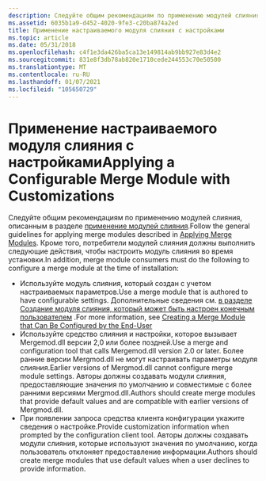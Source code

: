 ```yaml
---
description: Следуйте общим рекомендациям по применению модулей слияния, описанным в разделе применение модулей слияния.
ms.assetid: 6035b1a9-d452-4020-9fe3-c20ba874a2ed
title: Применение настраиваемого модуля слияния с настройками
ms.topic: article
ms.date: 05/31/2018
ms.openlocfilehash: c4f1e3da426ba5ca13e149814ab9bb927e83d4e2
ms.sourcegitcommit: 831e8f3db78ab820e1710cede244553c70e50500
ms.translationtype: MT
ms.contentlocale: ru-RU
ms.lasthandoff: 01/07/2021
ms.locfileid: "105650729"
---
```

# <a name="applying-a-configurable-merge-module-with-customizations"></a><span data-ttu-id="54de3-103">Применение настраиваемого модуля слияния с настройками</span><span class="sxs-lookup"><span data-stu-id="54de3-103">Applying a Configurable Merge Module with Customizations</span></span>

<span data-ttu-id="54de3-104">Следуйте общим рекомендациям по применению модулей слияния, описанным в разделе [применение модулей слияния](applying-merge-modules.md).</span><span class="sxs-lookup"><span data-stu-id="54de3-104">Follow the general guidelines for applying merge modules described in [Applying Merge Modules](applying-merge-modules.md).</span></span> <span data-ttu-id="54de3-105">Кроме того, потребители модулей слияния должны выполнить следующие действия, чтобы настроить модуль слияния во время установки.</span><span class="sxs-lookup"><span data-stu-id="54de3-105">In addition, merge module consumers must do the following to configure a merge module at the time of installation:</span></span>

-   <span data-ttu-id="54de3-106">Используйте модуль слияния, который создан с учетом настраиваемых параметров.</span><span class="sxs-lookup"><span data-stu-id="54de3-106">Use a merge module that is authored to have configurable settings.</span></span> <span data-ttu-id="54de3-107">Дополнительные сведения см. [в разделе Создание модуля слияния, который может быть настроен конечным пользователем](creating-a-merge-module-that-can-be-configured-by-the-end-user.md) .</span><span class="sxs-lookup"><span data-stu-id="54de3-107">For more information, see [Creating a Merge Module that Can Be Configured by the End-User](creating-a-merge-module-that-can-be-configured-by-the-end-user.md)</span></span>
-   <span data-ttu-id="54de3-108">Используйте средство слияния и настройки, которое вызывает Mergemod.dll версии 2,0 или более поздней.</span><span class="sxs-lookup"><span data-stu-id="54de3-108">Use a merge and configuration tool that calls Mergemod.dll version 2.0 or later.</span></span> <span data-ttu-id="54de3-109">Более ранние версии Mergmod.dll не могут настраивать параметры модуля слияния.</span><span class="sxs-lookup"><span data-stu-id="54de3-109">Earlier versions of Mergmod.dll cannot configure merge module settings.</span></span> <span data-ttu-id="54de3-110">Авторы должны создавать модули слияния, предоставляющие значения по умолчанию и совместимые с более ранними версиями Mergmod.dll.</span><span class="sxs-lookup"><span data-stu-id="54de3-110">Authors should create merge modules that provide default values and are compatible with earlier versions of Mergmod.dll.</span></span>
-   <span data-ttu-id="54de3-111">При появлении запроса средства клиента конфигурации укажите сведения о настройке.</span><span class="sxs-lookup"><span data-stu-id="54de3-111">Provide customization information when prompted by the configuration client tool.</span></span> <span data-ttu-id="54de3-112">Авторы должны создавать модули слияния, которые используют значения по умолчанию, когда пользователь отклоняет предоставление информации.</span><span class="sxs-lookup"><span data-stu-id="54de3-112">Authors should create merge modules that use default values when a user declines to provide information.</span></span>

 

 



